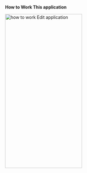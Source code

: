 <b><strong>How to Work This application</strong></b>


<img alt="how to work Edit application" width="250" height="500" src="https://media.giphy.com/media/v1.Y2lkPTc5MGI3NjExanR5YWQ5bThtOXNibjM3OG93aGlyeWQxbmY1ejd1a2thOXoyYjE3NSZlcD12MV9pbnRlcm5hbF9naWZfYnlfaWQmY3Q9Zw/EgEppynlmTY2RmFQSK/giphy.gif">
